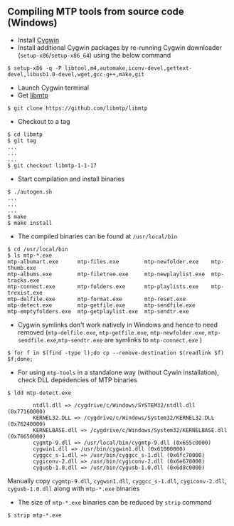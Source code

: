 ## Compiling MTP tools from source code (Windows)
- Install [Cygwin](https://www.cygwin.com/)
- Install additional Cygwin packages by re-running Cygwin downloader (`setup-x86`/`setup-x86_64`) using the below command
```
$ setup-x86 -q -P libtool,m4,automake,iconv-devel,gettext-devel,libusb1.0-devel,wget,gcc-g++,make,git
```
- Launch Cygwin terminal
- Get [libmtp](https://github.com/libmtp/libmtp)
```
$ git clone https://github.com/libmtp/libmtp
```
- Checkout to a tag
```
$ cd libmtp
$ git tag
...
...
...
$ git checkout libmtp-1-1-17
```
- Start compilation and install binaries
```
$ ./autogen.sh
...
...
...
$ make
$ make install
```
- The compiled binaries can be found at `/usr/local/bin`
```
$ cd /usr/local/bin
$ ls mtp-*.exe
mtp-albumart.exe      mtp-files.exe        mtp-newfolder.exe    mtp-thumb.exe
mtp-albums.exe        mtp-filetree.exe     mtp-newplaylist.exe  mtp-tracks.exe
mtp-connect.exe       mtp-folders.exe      mtp-playlists.exe    mtp-trexist.exe
mtp-delfile.exe       mtp-format.exe       mtp-reset.exe
mtp-detect.exe        mtp-getfile.exe      mtp-sendfile.exe
mtp-emptyfolders.exe  mtp-getplaylist.exe  mtp-sendtr.exe

```
- Cygwin symlinks don't work natively in Windows and hence to need removed 
  (`mtp-delfile.exe`, `mtp-getfile.exe`, `mtp-newfolder.exe`, `mtp-sendfile.exe`,`mtp-sendtr.exe` are symlinks to `mtp-connect.exe` )
```
$ for f in $(find -type l);do cp --remove-destination $(readlink $f) $f;done;
```
- For using `mtp-tools` in a standalone way (without Cywin installation), check DLL depedencies of MTP binaries

```
$ ldd mtp-detect.exe

        ntdll.dll => /cygdrive/c/Windows/SYSTEM32/ntdll.dll (0x77160000)
        KERNEL32.DLL => /cygdrive/c/Windows/System32/KERNEL32.DLL (0x76240000)
        KERNELBASE.dll => /cygdrive/c/Windows/System32/KERNELBASE.dll (0x76650000)
        cygmtp-9.dll => /usr/local/bin/cygmtp-9.dll (0x655c0000)
        cygwin1.dll => /usr/bin/cygwin1.dll (0x61000000)
        cyggcc_s-1.dll => /usr/bin/cyggcc_s-1.dll (0x6fc70000)
        cygiconv-2.dll => /usr/bin/cygiconv-2.dll (0x6e670000)
        cygusb-1.0.dll => /usr/bin/cygusb-1.0.dll (0x6d8c0000)
```

Manually copy `cygmtp-9.dll`, `cygwin1.dll`, `cyggcc_s-1.dll`, `cygiconv-2.dll`, `cygusb-1.0.dll` along with `mtp-*.exe` binaries

- The size of `mtp-*.exe` binaries can be reduced by `strip` command

```
$ strip mtp-*.exe
```
